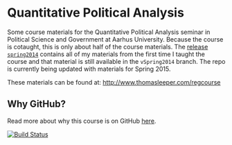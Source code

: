 # Quantitative Political Analysis #

Some course materials for the Quantitative Political Analysis seminar in Political Science and Government at Aarhus University. Because the course is cotaught, this is only about half of the course materials. The [release `spring2014`](https://github.com/leeper/regcourse/releases/tag/spring2014) contains all of my materials from the first time I taught the course and that material is still available in the `vSpring2014` branch. The repo is currently being updated with materials for Spring 2015.

These materials can be found at: http://www.thomasleeper.com/regcourse


## Why GitHub? ##

Read more about why this course is on GitHub [here](fork.md).

[![Build Status](https://travis-ci.org/leeper/regcourse.png?branch=gh-pages)](https://travis-ci.org/leeper/regcourse)

